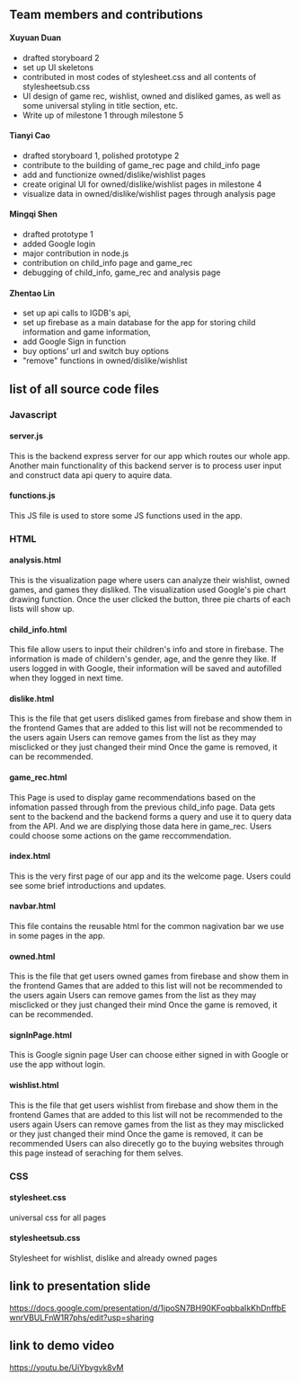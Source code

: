 ## Team members and contributions 
#### Xuyuan Duan
- drafted storyboard 2
- set up UI skeletons
- contributed in most codes of stylesheet.css and all contents of stylesheetsub.css
- UI design of game rec, wishlist, owned and disliked games, as well as some universal styling in title section, etc.
- Write up of milestone 1 through milestone 5
#### Tianyi Cao
- drafted storyboard 1, polished prototype 2
- contribute to the building of game_rec page and child_info page
- add and functionize owned/dislike/wishlist pages
- create original UI for owned/dislike/wishlist pages in milestone 4
- visualize data in owned/dislike/wishlist pages through analysis page
#### Mingqi Shen
- drafted prototype 1
- added Google login
- major contribution in node.js
- contribution on child_info page and game_rec 
- debugging of child_info, game_rec and analysis page
#### Zhentao Lin  
- set up api calls to IGDB's api, 
- set up firebase as a main database for the app for storing child information and game information, 
- add Google Sign in function 
- buy options' url and switch buy options 
- "remove" functions in owned/dislike/wishlist


## list of all source code files
### Javascript 
#### server.js
This is the backend express server for our app which routes our whole app. Another main functionality of this backend server is to process user input and construct data api query to aquire data. 
#### functions.js 
This JS file is used to store some JS functions used in the app. 

### HTML 
#### analysis.html	
This is the visualization page where users can analyze their wishlist, owned games, and games they disliked.
The visualization used Google's pie chart drawing function.
Once the user clicked the button, three pie charts of each lists will show up.
#### child_info.html
This file allow users to input their children's info and store in firebase.
The information is made of childern's gender, age, and the genre they like.
If users logged in with Google, their information will be saved and autofilled 
when they logged in next time.
#### dislike.html
This is the file that get users disliked games from firebase and show them in the frontend
Games that are added to this list will not be recommended to the users again
Users can remove games from the list as they may misclicked or they just changed their mind
Once the game is removed, it can be recommended. 
#### game_rec.html	
This Page is used to display game recommendations based on the infomation passed through from the
previous child_info page. Data gets sent to the backend and the backend forms a query and use it
to query data from the API. And we are displying those data here in game_rec. Users could choose
some actions on the game reccommendation.
#### index.html	
This is the very first page of our app and its the welcome page. Users could see some brief introductions and updates.
#### navbar.html	
This file contains the reusable html for the common nagivation bar we use in some pages in the app.
#### owned.html	
This is the file that get users owned games from firebase and show them in the frontend
Games that are added to this list will not be recommended to the users again
Users can remove games from the list as they may misclicked or they just changed their mind
Once the game is removed, it can be recommended. 
#### signInPage.html	
This is Google signin page
User can choose either signed in with Google or use the app without login. 
#### wishlist.html
This is the file that get users wishlist from firebase and show them in the frontend
Games that are added to this list will not be recommended to the users again
Users can remove games from the list as they may misclicked or they just changed their mind
Once the game is removed, it can be recommended
Users can also direcetly go to the buying websites through this page instead of seraching for them selves. 

### CSS
#### stylesheet.css	
universal css for all pages
#### stylesheetsub.css
Stylesheet for wishlist, dislike and already owned pages

## link to presentation slide 
https://docs.google.com/presentation/d/1jpoSN7BH90KFoqbbaIkKhDnffbEwnrVBULFnW1R7phs/edit?usp=sharing
## link to demo video
https://youtu.be/UiYbygvk8vM
